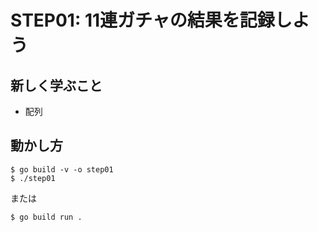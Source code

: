 # STEP01: 11連ガチャの結果を記録しよう

## 新しく学ぶこと

* 配列

## 動かし方

```
$ go build -v -o step01
$ ./step01
```

または

```
$ go build run .
```

